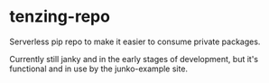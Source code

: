 # tenzing-repo
Serverless pip repo to make it easier to consume private packages.

Currently still janky and in the early stages of development, but it's functional and in use by the junko-example site.
